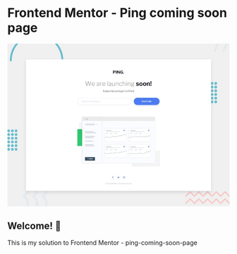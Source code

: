 # Frontend Mentor - Ping coming soon page

![Design preview for the Ping coming soon page coding challenge](./design/desktop-preview.jpg)

## Welcome! 👋

This is my solution to Frontend Mentor - ping-coming-soon-page
